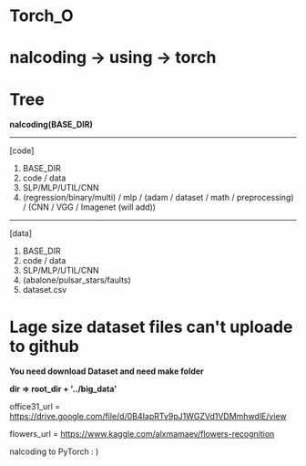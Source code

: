 # Torch_O
# nalcoding -> using -> torch

# Tree

**nalcoding(BASE_DIR)**

----------------------------------------------
[code]
1. BASE_DIR
2. code / data 
3. SLP/MLP/UTIL/CNN
4. (regression/binary/multi) / mlp / (adam / dataset / math / preprocessing) / (CNN / VGG / Imagenet (will add))
----------------------------------------------
[data]
1. BASE_DIR
2. code / data 
3. SLP/MLP/UTIL/CNN
4. (abalone/pulsar_stars/faults)
5. dataset.csv

# Lage size dataset files can't uploade to github 

**You need download Dataset and need make folder**

**dir => root_dir + '../big_data'**

office31_url = https://drive.google.com/file/d/0B4IapRTv9pJ1WGZVd1VDMmhwdlE/view

flowers_url = https://www.kaggle.com/alxmamaev/flowers-recognition


nalcoding to PyTorch : )

